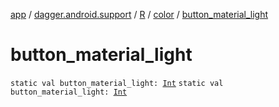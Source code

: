 [app](../../../index.md) / [dagger.android.support](../../index.md) / [R](../index.md) / [color](index.md) / [button_material_light](./button_material_light.md)

# button_material_light

`static val button_material_light: `[`Int`](https://kotlinlang.org/api/latest/jvm/stdlib/kotlin/-int/index.html)
`static val button_material_light: `[`Int`](https://kotlinlang.org/api/latest/jvm/stdlib/kotlin/-int/index.html)
